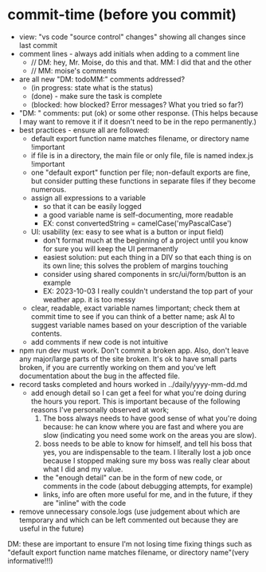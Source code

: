 # commit-time (before you commit)

- view: "vs code "source control" changes" showing all changes since last commit
- comment lines - always add initials when adding to a comment line
  - // DM: hey, Mr. Moise, do this and that. MM: I did that and the other
  - // MM: moise's comments
- are all new "DM: todoMM:" comments addressed?
    - (in progress: state what is the status)
    - (done) - make sure the task is complete
    - (blocked: how blocked? Error messages? What you tried so far?)
- "DM: " comments: put (ok) or some other response. (This helps because I may want to remove it if it doesn't need to be in the repo permanently.)
- best practices - ensure all are followed:
  - default export function name matches filename, or directory name !important
  - if file is in a directory, the main file or only file, file is named index.js !important
  - one "default export" function per file; non-default exports are fine, but consider putting these functions in separate files if they become numerous.
  - assign all expressions to a variable
    - so that it can be easily logged 
    - a good variable name is self-documenting, more readable
    - EX: const convertedString = camelCase('myPascalCase')
  - UI: usability (ex: easy to see what is a button or input field) 
    - don't format much at the beginning of a project until you know for sure you will keep the UI permanently 
    - easiest solution: put each thing in a DIV so that each thing is on its own line; this solves the problem of margins touching 
    - consider using shared components in src/ui/form/button is an example
    - EX: 2023-10-03 I really couldn't understand the top part of your weather app. it is too messy
  - clear, readable, exact variable names !important; check them at commit time to see if you can think of a better name; ask AI to suggest variable names based on your description of the variable contents.
  - add comments if new code is not intuitive
- npm run dev must work. Don't commit a broken app. Also, don't leave any major/large parts of the site broken. It's ok to have small parts broken, if you are currently working on them and you've left documentation about the bug in the affected file.
- record tasks completed and hours worked in ../daily/yyyy-mm-dd.md
  - add enough detail so I can get a feel for what you're doing during the hours you report. This is important because of the following reasons I've personally observed at work;
    1. The boss always needs to have good sense of what you're doing because: he can know where you are fast and where you are slow (indicating you need some work on the areas you are slow). 
    2. boss needs to be able to know for himself, and tell his boss that yes, you are indispensable to the team. I literally lost a job once because I stopped making sure my boss was really clear about what I did and my value.
    - the "enough detail" can be in the form of new code, or comments in the code (about debugging attempts, for example)
    - links, info are often more useful for me, and in the future, if they are "inline" with the code
- remove unnecessary console.logs (use judgement about which are temporary and which can be left commented out because they are useful in the future)

DM: these are important to ensure I'm not losing time fixing things such as "default export function name matches filename, or directory name"(very informative!!!)
